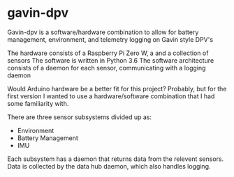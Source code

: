 # gavin-dpv
Gavin-dpv is a software/hardware combination to allow for battery management, environment, and telemetry logging
  on Gavin style DPV's
  
The hardware consists of a Raspberry Pi Zero W, a and a collection of sensors
The software is written in Python 3.6
The software architecture consists of a daemon for each sensor, communicating with a logging daemon

Would Arduino hardware be a better fit for this project?  Probably, but for the first version I wanted to use a
  hardware/software combination that I had some familiarity with.

There are three sensor subsystems divided up as:
 - Environment
 - Battery Management
 - IMU

Each subsystem has a daemon that returns data from the relevent sensors.
Data is collected by the data hub daemon, which also handles logging.



